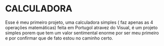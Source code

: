 # CALCULADORA
 Esse é meu primeiro projeto, uma calculadora simples ( faz apenas as 4 operações matemáticas) feita em Portugol atravez do Visual, é um projeto simples porem que tem um valor sentimental enorme por ser meu primeiro e por confirmar que de fato estou no caminho certo.
